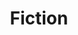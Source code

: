 ---
title: Fiction
img: https://res.cloudinary.com/dhodsjwfh/image/upload/v1680231981/fiction_xvp24m.jpg
cascade:
  family: regular
  categories: [fiction]
  draft: false
---